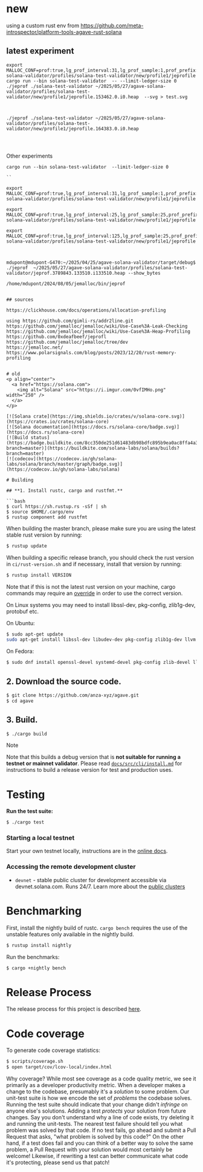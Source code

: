 
# new

using a custom rust env from https://github.com/meta-introspector/platform-tools-agave-rust-solana

## latest experiment
```
export MALLOC_CONF=prof:true,lg_prof_interval:31,lg_prof_sample:1,prof_prefix:/home/mdupont/2025/05/27/agave-solana-validator/profiles/solana-test-validator/new/profile1/jeprofile
cargo run --bin solana-test-validator  -- --limit-ledger-size 0
./jeprof ./solana-test-validator ~/2025/05/27/agave-solana-validator/profiles/solana-test-validator/new/profile1/jeprofile.153462.0.i0.heap  --svg > test.svg



./jeprof ./solana-test-validator ~/2025/05/27/agave-solana-validator/profiles/solana-test-validator/new/profile1/jeprofile.164383.0.i0.heap




```
  
Other experiments

```
cargo run --bin solana-test-validator  --limit-ledger-size 0

``

export MALLOC_CONF=prof:true,lg_prof_interval:31,lg_prof_sample:1,prof_prefix:/home/mdupont/2025/05/27/agave-solana-validator/profiles/solana-test-validator/new/profile1/jeprofile

export MALLOC_CONF=prof:true,lg_prof_interval:25,lg_prof_sample:25,prof_prefix:/home/mdupont/2025/05/27/agave-solana-validator/profiles/solana-test-validator/new/profile1/jeprofile

export MALLOC_CONF=prof:true,lg_prof_interval:125,lg_prof_sample:25,prof_prefix:/home/mdupont/2025/05/27/agave-solana-validator/profiles/solana-test-validator/new/profile1/jeprofile



mdupont@mdupont-G470:~/2025/04/25/agave-solana-validator/target/debug$ ./jeprof  ~/2025/05/27/agave-solana-validator/profiles/solana-test-validator/jeprof.3789843.133510.i133510.heap --show_bytes

/home/mdupont/2024/08/05/jemalloc/bin/jeprof


## sources

https://clickhouse.com/docs/operations/allocation-profiling

using https://github.com/gimli-rs/addr2line.git
https://github.com/jemalloc/jemalloc/wiki/Use-Case%3A-Leak-Checking
https://github.com/jemalloc/jemalloc/wiki/Use-Case%3A-Heap-Profiling
https://github.com/0xdeafbeef/jeprofl
https://github.com/jemalloc/jemalloc/tree/dev
https://jemalloc.net/
https://www.polarsignals.com/blog/posts/2023/12/20/rust-memory-profiling


# old
<p align="center">
  <a href="https://solana.com">
    <img alt="Solana" src="https://i.imgur.com/0vfIMHo.png" width="250" />
  </a>
</p>

[![Solana crate](https://img.shields.io/crates/v/solana-core.svg)](https://crates.io/crates/solana-core)
[![Solana documentation](https://docs.rs/solana-core/badge.svg)](https://docs.rs/solana-core)
[![Build status](https://badge.buildkite.com/8cc350de251d61483db98bdfc895b9ea0ac8ffa4a32ee850ed.svg?branch=master)](https://buildkite.com/solana-labs/solana/builds?branch=master)
[![codecov](https://codecov.io/gh/solana-labs/solana/branch/master/graph/badge.svg)](https://codecov.io/gh/solana-labs/solana)

# Building

## **1. Install rustc, cargo and rustfmt.**

```bash
$ curl https://sh.rustup.rs -sSf | sh
$ source $HOME/.cargo/env
$ rustup component add rustfmt
```

When building the master branch, please make sure you are using the latest stable rust version by running:

```bash
$ rustup update
```

When building a specific release branch, you should check the rust version in `ci/rust-version.sh` and if necessary, install that version by running:
```bash
$ rustup install VERSION
```
Note that if this is not the latest rust version on your machine, cargo commands may require an [override](https://rust-lang.github.io/rustup/overrides.html) in order to use the correct version.

On Linux systems you may need to install libssl-dev, pkg-config, zlib1g-dev, protobuf etc.

On Ubuntu:
```bash
$ sudo apt-get update
sudo apt-get install libssl-dev libudev-dev pkg-config zlib1g-dev llvm clang cmake make libprotobuf-dev protobuf-compiler libclang-dev
```

On Fedora:
```bash
$ sudo dnf install openssl-devel systemd-devel pkg-config zlib-devel llvm clang cmake make protobuf-devel protobuf-compiler perl-core libclang-dev
```

## **2. Download the source code.**

```bash
$ git clone https://github.com/anza-xyz/agave.git
$ cd agave
```

## **3. Build.**

```bash
$ ./cargo build
```

> [!NOTE]
> Note that this builds a debug version that is **not suitable for running a testnet or mainnet validator**. Please read [`docs/src/cli/install.md`](docs/src/cli/install.md#build-from-source) for instructions to build a release version for test and production uses.

# Testing

**Run the test suite:**

```bash
$ ./cargo test
```

### Starting a local testnet

Start your own testnet locally, instructions are in the [online docs](https://docs.solanalabs.com/clusters/benchmark).

### Accessing the remote development cluster

* `devnet` - stable public cluster for development accessible via
devnet.solana.com. Runs 24/7. Learn more about the [public clusters](https://docs.solanalabs.com/clusters)

# Benchmarking

First, install the nightly build of rustc. `cargo bench` requires the use of the
unstable features only available in the nightly build.

```bash
$ rustup install nightly
```

Run the benchmarks:

```bash
$ cargo +nightly bench
```

# Release Process

The release process for this project is described [here](RELEASE.md).

# Code coverage

To generate code coverage statistics:

```bash
$ scripts/coverage.sh
$ open target/cov/lcov-local/index.html
```

Why coverage? While most see coverage as a code quality metric, we see it primarily as a developer
productivity metric. When a developer makes a change to the codebase, presumably it's a *solution* to
some problem.  Our unit-test suite is how we encode the set of *problems* the codebase solves. Running
the test suite should indicate that your change didn't *infringe* on anyone else's solutions. Adding a
test *protects* your solution from future changes. Say you don't understand why a line of code exists,
try deleting it and running the unit-tests. The nearest test failure should tell you what problem
was solved by that code. If no test fails, go ahead and submit a Pull Request that asks, "what
problem is solved by this code?" On the other hand, if a test does fail and you can think of a
better way to solve the same problem, a Pull Request with your solution would most certainly be
welcome! Likewise, if rewriting a test can better communicate what code it's protecting, please
send us that patch!

